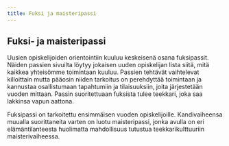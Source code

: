```yaml
---
title: Fuksi ja maisteripassi
---
```

## Fuksi- ja maisteripassi

Uusien opiskelijoiden orientointiin kuuluu keskeisenä osana fuksipassit. Näiden passien sivuilta löytyy jokaisen uuden opiskelijan lista siitä, mitä kaikkea yhteisömme toimintaan kuuluu. Passien tehtävät vaihtelevat killoittain mutta pääosin niiden tarkoitus on perehdyttää toimintaan ja kannustaa osallistumaan tapahtumiin ja tilaisuuksiin, joita järjestetään vuoden mittaan. Passin suoritettuaan fuksista tulee teekkari, joka saa lakkinsa vapun aattona.

Fuksipassi on tarkoitettu ensimmäisen vuoden opiskelijoille. Kandivaiheensa muualla suorittaneita varten on luotu maisteripassi, jonka avulla on eri elämäntilanteesta huolimatta mahdollisuus tutustua teekkarikulttuuriin maisterivaiheessa.
